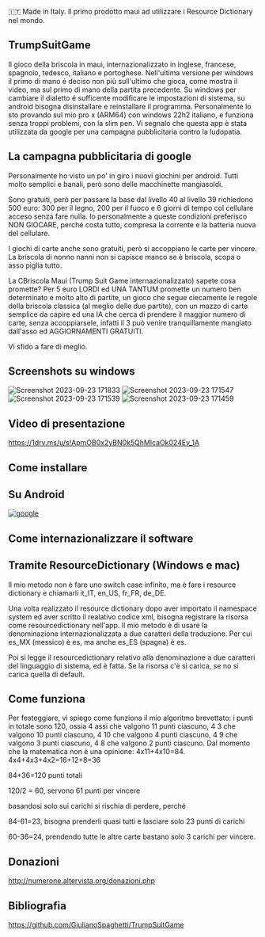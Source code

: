 :it: Made in Italy. Il primo prodotto maui ad utilizzare i Resource Dictionary nel mondo.

## TrumpSuitGame
Il gioco della briscola in maui, internazionalizzato in inglese, francese, spagnolo, tedesco, italiano e portoghese.
Nell'ultima versione per windows il primo di mano é deciso non più sull'ultimo che gioca, come mostra il video, ma sul primo di mano della partita precedente.
Su windows per cambiare il dialetto é sufficente modificare le impostazioni di sistema, su android bisogna disinstallare e reinstallare il programma.
Personalmente lo sto provando sul mio pro x (ARM64) con windows 22h2 italiano, e funziona senza troppi problemi, con la slim pen.
Vi segnalo che questa app è stata utilizzata da google per una campagna pubblicitaria contro la ludopatia.


## La campagna pubblicitaria di google

Personalmente ho visto un po' in giro i nuovi giochini per android. Tutti molto semplici e banali, però sono delle macchinette mangiasoldi.

Sono gratuiti, però per passare la base dal livello 40 al livello 39 richiedono 500 euro: 300 per il legno, 200 per il fuoco e 6 giorni di tempo col cellulare acceso senza fare nulla. Io personalmente a queste condizioni preferisco NON GIOCARE, perché costa tutto, compresa la corrente e la batteria nuova del cellulare.

I giochi di carte anche sono gratuiti, però si accoppiano le carte per vincere. La briscola di nonno nanni non si capisce manco se è briscola, scopa o asso piglia tutto.

La CBriscola Maui (Trump Suit Game internazionalizzato) sapete cosa promette? Per 5 euro LORDI ed UNA TANTUM promette un numero ben determinato e molto alto di partite, un gioco che segue ciecamente le regole della briscola classica (al meglio delle due partite), con un mazzo di carte semplice da capire ed una IA che cerca di prendere il maggior numero di carte, senza accoppiarsele, infatti il 3 può venire tranquillamente mangiato dall'asso ed AGGIORNAMENTI GRATUITI.

Vi sfido a fare di meglio.

## Screenshots su windows

![Screenshot 2023-09-23 171833](https://github.com/numerunix/TrumpSuitGame/assets/49764967/559630eb-abe3-4891-83f0-693bd594b1ab)
![Screenshot 2023-09-23 171547](https://github.com/numerunix/TrumpSuitGame/assets/49764967/22d25a30-13d8-4e27-b355-e0f7f55b4b94)
![Screenshot 2023-09-23 171539](https://github.com/numerunix/TrumpSuitGame/assets/49764967/edb7f890-7ed7-4276-9222-5e930ea57e21)
![Screenshot 2023-09-23 171459](https://github.com/numerunix/TrumpSuitGame/assets/49764967/25f20420-10ac-4359-ab22-c16af3fa7079)


## Video di presentazione

https://1drv.ms/u/s!ApmOB0x2yBN0k5QhMlcaOk024Ev_1A

## Come installare

## Su Android

[![google](https://play.google.com/intl/it_it/badges/static/images/badges/en_badge_web_generic.png)](https://play.google.com/store/apps/details?id=org.altervista.numerone.trumpsuitgame)


## Come internazionalizzare il software
## Tramite ResourceDictionary (Windows e mac)
Il mio metodo non è fare uno switch case infinito, ma è fare i resource dictionary e chiamarli it_IT, en_US, fr_FR, de_DE.

Una volta realizzato il resource dictionary dopo aver importato il namespace system ed aver scritto il realativo codice xml, bisogna registrare la risorsa come resourcedictionary nell'app. Il mio metodo è di usare la denominazione internazionalizzata a due caratteri della traduzione.
Per cui es_MX (messico) è es, ma anche es_ES (spagna) è es.

Poi si legge il resourcedictionary relativo alla denominazione a due caratteri del linguaggio di sistema, ed è fatta. Se la risorsa c'è si carica, se no si carica quella di default.


## Come funziona
Per festeggiare, vi spiego come funziona il mio algoritmo brevettato:
i punti in totale sono 120, ossia 4 assi che valgono 11 punti ciascuno, 4 3 che valgono 10 punti ciascuno, 4 10 che valgono 4 punti ciascuno, 4 9 che valgono 3 punti ciascuno, 4 8 che valgono 2 punti ciascuno.
Dal momento che la matematica non è una opinione:
4x11+4x10=84.
4x4+4x3+4x2=16+12+8=36

84+36=120 punti totali

120/2 = 60, servono 61 punti per vincere

basandosi solo sui carichi si rischia di perdere, perché

84-61=23, bisogna prenderli quasi tutti e lasciare solo 23 punti di carichi

60-36=24, prendendo tutte le altre carte bastano solo 3 carichi per vincere.

## Donazioni

http://numerone.altervista.org/donazioni.php

## Bibliografia

https://github.com/GiulianoSpaghetti/TrumpSuitGame
